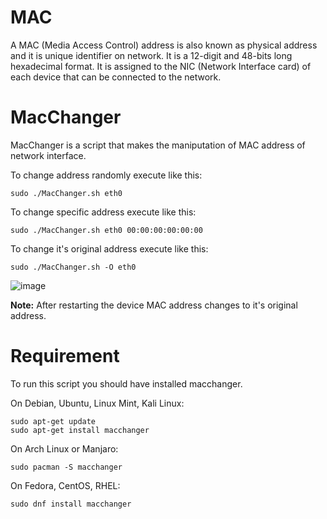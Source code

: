 # MAC
A MAC (Media Access Control) address is also known as physical address and it is unique identifier on network. It is a 12-digit and 48-bits long hexadecimal format. It is assigned to the NIC (Network Interface card) of each device that can be connected to the network.

# MacChanger

MacChanger is a script that makes the maniputation of MAC address of network interface. 

To change address randomly execute like this:
```
sudo ./MacChanger.sh eth0
```
To change specific address execute like this:
```
sudo ./MacChanger.sh eth0 00:00:00:00:00:00
```
To change it's original address execute like this:
```
sudo ./MacChanger.sh -O eth0
```

![image](https://github.com/F745H/MacChanger/assets/102409904/447491b7-60e5-4a4f-90f5-06b2ef790b0d)

**Note:**
After restarting the device MAC address changes to it's original address.

# Requirement
To run this script you should have installed macchanger.

On Debian, Ubuntu, Linux Mint, Kali Linux:
```
sudo apt-get update
sudo apt-get install macchanger
```
On Arch Linux or Manjaro:
```
sudo pacman -S macchanger
```
On Fedora, CentOS, RHEL:
```
sudo dnf install macchanger
```
